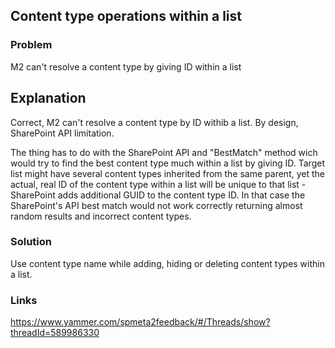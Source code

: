 ﻿---
Title: Content type operations within a list
Order: 1003
---

## Content type operations within a list

### Problem
M2 can't resolve a content type by giving ID within a list

## Explanation
Correct, M2 can't resolve a content type by ID withib a list. By design, SharePoint API limitation.

The thing has to do with the SharePoint API and "BestMatch" method wich would try to find the best content type much within a list by giving ID.
Target list might have several content types inherited from the same parent, yet the actual, real ID of the content type within a list will be unique to that list - SharePoint adds additional GUID to the content type ID.
In that case the SharePoint's API best match would not work correctly returning almost random results and incorrect content types.

### Solution
Use content type name while adding, hiding or deleting content types within a list.

### Links
https://www.yammer.com/spmeta2feedback/#/Threads/show?threadId=589986330